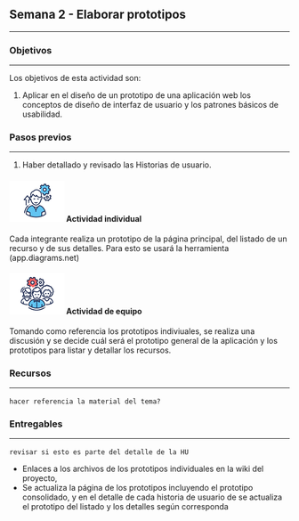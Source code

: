 ## Semana 2 - Elaborar prototipos

---

### Objetivos
----
Los objetivos de esta actividad son:

1. Aplicar en el diseño de un prototipo de una aplicación web los conceptos de diseño de interfaz de usuario y 
   los patrones básicos de usabilidad.

   
### Pasos previos
----

1. Haber  detallado y revisado las Historias de usuario.  


#### ![](./../../assets/images/individuo.png) Actividad individual

Cada integrante realiza un prototipo de la página principal, del listado de un recurso y de sus detalles. Para esto se usará la herramienta (app.diagrams.net)

#### ![](./../../assets/images/grupo.png) Actividad de equipo

Tomando como referencia los prototipos indiviuales, se realiza una discusión y se decide cuál será el prototipo general de la aplicación y los prototipos para listar y detallar los recursos.

### Recursos
---
`hacer referencia la material del tema?`

### Entregables
---

`revisar si esto es parte del detalle de la HU`
* Enlaces a los archivos de los prototipos individuales en la wiki del proyecto,
* Se actualiza la página de los prototipos incluyendo el prototipo consolidado, y en el detalle de cada historia de usuario de se actualiza el prototipo del listado y los detalles según corresponda
